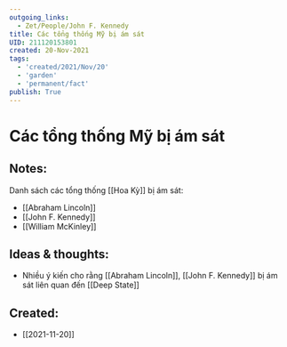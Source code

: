 ```yaml
---
outgoing_links:
  - Zet/People/John F. Kennedy
title: Các tổng thống Mỹ bị ám sát
UID: 211120153801
created: 20-Nov-2021
tags:
  - 'created/2021/Nov/20'
  - 'garden'
  - 'permanent/fact'
publish: True
---
```

# Các tổng thống Mỹ bị ám sát

## Notes:
Danh sách các tổng thống [[Hoa Kỳ]] bị ám sát:

- [[Abraham Lincoln]]
- [[John F. Kennedy]]
- [[William McKinley]]

## Ideas & thoughts:
- Nhiều ý kiến cho rằng [[Abraham Lincoln]], [[John F. Kennedy]] bị ám sát liên quan đến [[Deep State]]


## Created:
- [[2021-11-20]]
